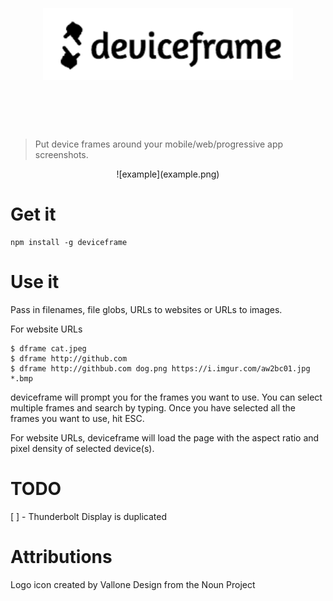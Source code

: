 <h1 align="center">
	<br>
	<br>
	<img width="400" src="logo.png" alt="deviceframe">
	<br>
	<br>
	<br>
</h1>

>  Put device frames around your mobile/web/progressive app screenshots.

<div align="center">
  ![example](example.png)
</div>

# Get it

    npm install -g deviceframe

# Use it

Pass in filenames, file globs, URLs to websites or URLs to images.

For website URLs

```
$ dframe cat.jpeg
$ dframe http://github.com
$ dframe http://githbub.com dog.png https://i.imgur.com/aw2bc01.jpg *.bmp
```

deviceframe will prompt you for the frames you want to use. You can select multiple frames and search by typing. Once you have selected all the frames you want to use, hit ESC.

For website URLs, deviceframe will load the page with the aspect ratio and pixel density of selected device(s).


# TODO

[ ] - Thunderbolt Display is duplicated

# Attributions

Logo icon created by Vallone Design from the Noun Project
